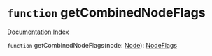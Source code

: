 # `function` getCombinedNodeFlags

[Documentation Index](../README.md)

`function` getCombinedNodeFlags(node: [Node](../private.interface.Node/README.md)): [NodeFlags](../private.enum.NodeFlags/README.md)